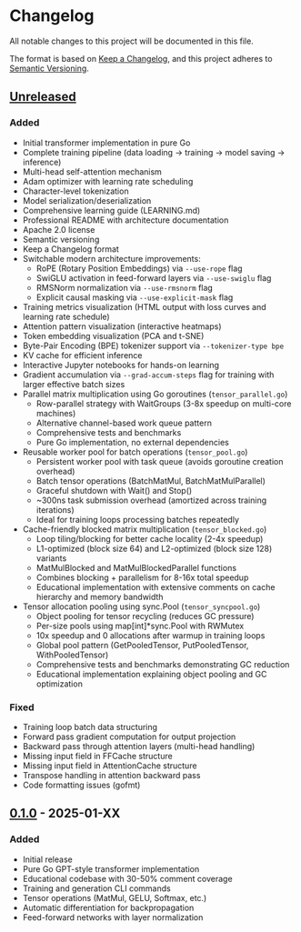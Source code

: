 # Changelog

All notable changes to this project will be documented in this file.

The format is based on [Keep a Changelog](https://keepachangelog.com/en/1.1.0/),
and this project adheres to [Semantic Versioning](https://semver.org/spec/v2.0.0.html).

## [Unreleased]

### Added
- Initial transformer implementation in pure Go
- Complete training pipeline (data loading → training → model saving → inference)
- Multi-head self-attention mechanism
- Adam optimizer with learning rate scheduling
- Character-level tokenization
- Model serialization/deserialization
- Comprehensive learning guide (LEARNING.md)
- Professional README with architecture documentation
- Apache 2.0 license
- Semantic versioning
- Keep a Changelog format
- Switchable modern architecture improvements:
  - RoPE (Rotary Position Embeddings) via `--use-rope` flag
  - SwiGLU activation in feed-forward layers via `--use-swiglu` flag
  - RMSNorm normalization via `--use-rmsnorm` flag
  - Explicit causal masking via `--use-explicit-mask` flag
- Training metrics visualization (HTML output with loss curves and learning rate schedule)
- Attention pattern visualization (interactive heatmaps)
- Token embedding visualization (PCA and t-SNE)
- Byte-Pair Encoding (BPE) tokenizer support via `--tokenizer-type bpe`
- KV cache for efficient inference
- Interactive Jupyter notebooks for hands-on learning
- Gradient accumulation via `--grad-accum-steps` flag for training with larger effective batch sizes
- Parallel matrix multiplication using Go goroutines (`tensor_parallel.go`)
  - Row-parallel strategy with WaitGroups (3-8x speedup on multi-core machines)
  - Alternative channel-based work queue pattern
  - Comprehensive tests and benchmarks
  - Pure Go implementation, no external dependencies
- Reusable worker pool for batch operations (`tensor_pool.go`)
  - Persistent worker pool with task queue (avoids goroutine creation overhead)
  - Batch tensor operations (BatchMatMul, BatchMatMulParallel)
  - Graceful shutdown with Wait() and Stop()
  - ~300ns task submission overhead (amortized across training iterations)
  - Ideal for training loops processing batches repeatedly
- Cache-friendly blocked matrix multiplication (`tensor_blocked.go`)
  - Loop tiling/blocking for better cache locality (2-4x speedup)
  - L1-optimized (block size 64) and L2-optimized (block size 128) variants
  - MatMulBlocked and MatMulBlockedParallel functions
  - Combines blocking + parallelism for 8-16x total speedup
  - Educational implementation with extensive comments on cache hierarchy and memory bandwidth
- Tensor allocation pooling using sync.Pool (`tensor_syncpool.go`)
  - Object pooling for tensor recycling (reduces GC pressure)
  - Per-size pools using map[int]*sync.Pool with RWMutex
  - 10x speedup and 0 allocations after warmup in training loops
  - Global pool pattern (GetPooledTensor, PutPooledTensor, WithPooledTensor)
  - Comprehensive tests and benchmarks demonstrating GC reduction
  - Educational implementation explaining object pooling and GC optimization

### Fixed
- Training loop batch data structuring
- Forward pass gradient computation for output projection
- Backward pass through attention layers (multi-head handling)
- Missing input field in FFCache structure
- Missing input field in AttentionCache structure
- Transpose handling in attention backward pass
- Code formatting issues (gofmt)

## [0.1.0] - 2025-01-XX

### Added
- Initial release
- Pure Go GPT-style transformer implementation
- Educational codebase with 30-50% comment coverage
- Training and generation CLI commands
- Tensor operations (MatMul, GELU, Softmax, etc.)
- Automatic differentiation for backpropagation
- Feed-forward networks with layer normalization

[Unreleased]: https://github.com/scttfrdmn/local-code-model/compare/v0.1.0...HEAD
[0.1.0]: https://github.com/scttfrdmn/local-code-model/releases/tag/v0.1.0
